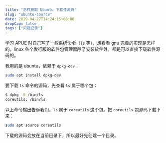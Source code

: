 ```yaml
---
title: "怎样获取 Ubuntu 下软件源码"
slug: "ubuntu-source"
date: 2019-04-27T14:24:15+08:00
dropCap: false
tags: ["问题记录"]
---
```


学习 APUE 时自己写了一些系统命令（`ls` 等），想看看 gnu 完善的实现是怎样的。linux 各个发行版的软件包管理器除了安装软件外，都是可以直接下载软件源码的。

我用的是 ubuntu，依赖于 `dpkg-dev`：

```bash
sudo apt install dpkg-dev
```

要下载 `ls` 命令的源码，先查看 `ls` 属于哪个包：

```bash
$ dpkg -S /bin/ls
coreutils: /bin/ls
```

以上命令输出告诉我们，`ls` 属于 `coreutils` 这个包。把 `coreutils` 包源码下载下来：

```bash
sudo apt source coreutils
```

下载的源码会放在当前目录下，所以最好先创建一个目录。
